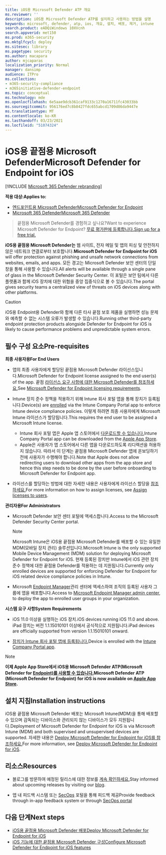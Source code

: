 ```yaml
---
title: iOS용 Microsoft Defender ATP 개요
ms.reviewer: ''
description: iOS용 Microsoft Defender ATP를 설치하고 사용하는 방법을 설명
keywords: microsoft, defender, atp, ios, 개요, 설치, 배포, 제거, intune
search.product: eADQiWindows 10XVcnh
search.appverid: met150
ms.prod: m365-security
ms.mktglfcycl: deploy
ms.sitesec: library
ms.pagetype: security
ms.author: macapara
author: mjcaparas
localization_priority: Normal
manager: dansimp
audience: ITPro
ms.collection:
- m365-security-compliance
- m365initiative-defender-endpoint
ms.topic: conceptual
ms.technology: mde
ms.openlocfilehash: 6e5aae9dcb361caf9133c1270a16711fc43033bb
ms.sourcegitcommit: 956176ed7c8b8427fdc655abcd1709d86da9447e
ms.translationtype: MT
ms.contentlocale: ko-KR
ms.lasthandoff: 03/23/2021
ms.locfileid: "51074324"
---
```

# <a name="microsoft-defender-for-endpoint-for-ios"></a><span data-ttu-id="8c415-104">iOS용 끝점용 Microsoft Defender</span><span class="sxs-lookup"><span data-stu-id="8c415-104">Microsoft Defender for Endpoint for iOS</span></span>

[!INCLUDE [Microsoft 365 Defender rebranding](../../includes/microsoft-defender.md)]

<span data-ttu-id="8c415-105">**적용 대상:**</span><span class="sxs-lookup"><span data-stu-id="8c415-105">**Applies to:**</span></span>
- [<span data-ttu-id="8c415-106">엔드포인트용 Microsoft Defender</span><span class="sxs-lookup"><span data-stu-id="8c415-106">Microsoft Defender for Endpoint</span></span>](https://go.microsoft.com/fwlink/p/?linkid=2146631)
- [<span data-ttu-id="8c415-107">Microsoft 365 Defender</span><span class="sxs-lookup"><span data-stu-id="8c415-107">Microsoft 365 Defender</span></span>](https://go.microsoft.com/fwlink/?linkid=2118804)

> <span data-ttu-id="8c415-108">끝점용 Microsoft Defender를 경험하고 싶나요?</span><span class="sxs-lookup"><span data-stu-id="8c415-108">Want to experience Microsoft Defender for Endpoint?</span></span> [<span data-ttu-id="8c415-109">무료 평가판에 등록합니다.</span><span class="sxs-lookup"><span data-stu-id="8c415-109">Sign up for a free trial.</span></span>](https://www.microsoft.com/microsoft-365/windows/microsoft-defender-atp?ocid=docs-wdatp-exposedapis-abovefoldlink)

<span data-ttu-id="8c415-110">**iOS용 끝점용 Microsoft Defender는** 웹 사이트, 전자 메일 및 앱의 피싱 및 안전하지 않은 네트워크 연결로부터 보호합니다.</span><span class="sxs-lookup"><span data-stu-id="8c415-110">**Microsoft Defender for Endpoint for iOS** will offer protection against phishing and unsafe network connections from websites, emails, and apps.</span></span> <span data-ttu-id="8c415-111">모든 경고는 Microsoft Defender 보안 센터의 단일 창을 통해 사용할 수 있습니다.</span><span class="sxs-lookup"><span data-stu-id="8c415-111">All alerts will be available through a single pane of glass in the Microsoft Defender Security Center.</span></span> <span data-ttu-id="8c415-112">이 포털은 보안 팀에서 다른 플랫폼과 함께 iOS 장치에 대한 위협을 중앙 집중식으로 볼 수 있습니다.</span><span class="sxs-lookup"><span data-stu-id="8c415-112">The portal gives security teams a centralized view of threats on iOS devices along with other platforms.</span></span>

> [!CAUTION]
> <span data-ttu-id="8c415-113">iOS용 Endpoint용 Defender와 함께 다른 타사 끝점 보호 제품을 실행하면 성능 문제와 예측할 수 없는 시스템 오류가 발생할 수 있습니다.</span><span class="sxs-lookup"><span data-stu-id="8c415-113">Running other third-party endpoint protection products alongside Defender for Endpoint for iOS is likely to cause performance problems and unpredictable system errors.</span></span>

## <a name="pre-requisites"></a><span data-ttu-id="8c415-114">필수 구성 요소</span><span class="sxs-lookup"><span data-stu-id="8c415-114">Pre-requisites</span></span>

<span data-ttu-id="8c415-115">**최종 사용자용**</span><span class="sxs-lookup"><span data-stu-id="8c415-115">**For End Users**</span></span>

- <span data-ttu-id="8c415-116">앱의 최종 사용자에게 할당된 끝점용 Microsoft Defender 라이선스입니다.</span><span class="sxs-lookup"><span data-stu-id="8c415-116">Microsoft Defender for Endpoint license assigned to the end user(s) of the app.</span></span> <span data-ttu-id="8c415-117">끝점 [라이선스 요구 사항에 대한 Microsoft Defender를 참조하세요.](https://docs.microsoft.com/microsoft-365/security/defender-endpoint/minimum-requirements#licensing-requirements)</span><span class="sxs-lookup"><span data-stu-id="8c415-117">See [Microsoft Defender for Endpoint licensing requirements](https://docs.microsoft.com/microsoft-365/security/defender-endpoint/minimum-requirements#licensing-requirements).</span></span>

- <span data-ttu-id="8c415-118">Intune 장치 [](https://docs.microsoft.com/mem/intune/user-help/enroll-your-device-in-intune-ios) 준수 정책을 적용하기 위해 Intune 회사 포털 앱을 통해 장치가 등록됩니다.</span><span class="sxs-lookup"><span data-stu-id="8c415-118">Device(s) are [enrolled](https://docs.microsoft.com/mem/intune/user-help/enroll-your-device-in-intune-ios) via the Intune Company Portal app to enforce Intune device compliance policies.</span></span> <span data-ttu-id="8c415-119">이렇게 하려면 최종 사용자에게 Microsoft Intune 라이선스가 할당됩니다.</span><span class="sxs-lookup"><span data-stu-id="8c415-119">This requires the end user to be assigned a Microsoft Intune license.</span></span>
    - <span data-ttu-id="8c415-120">Intune 회사 포털 앱은 Apple 앱 스토어에서 [다운로드할 수 있습니다.](https://apps.apple.com/us/app/intune-company-portal/id719171358)</span><span class="sxs-lookup"><span data-stu-id="8c415-120">Intune Company Portal app can be downloaded from the [Apple App Store](https://apps.apple.com/us/app/intune-company-portal/id719171358).</span></span>
    - <span data-ttu-id="8c415-121">Apple은 사용자가 앱 스토어에서 다른 앱을 다운로드하도록 리디렉션을 허용하지 않습니다. 따라서 이 단계는 끝점용 Microsoft Defender 앱에 온보딩하기 전에 사용자가 수행해야 합니다.</span><span class="sxs-lookup"><span data-stu-id="8c415-121">Note that Apple does not allow redirecting users to download other apps from the app store and hence this step needs to be done by the user before onboarding to Microsoft Defender for Endpoint app.</span></span>

- <span data-ttu-id="8c415-122">라이선스를 할당하는 방법에 대한 자세한 내용은 사용자에게 라이선스 할당을 [참조하세요.](https://docs.microsoft.com/azure/active-directory/users-groups-roles/licensing-groups-assign)</span><span class="sxs-lookup"><span data-stu-id="8c415-122">For more information on how to assign licenses, see [Assign licenses to users](https://docs.microsoft.com/azure/active-directory/users-groups-roles/licensing-groups-assign).</span></span>

<span data-ttu-id="8c415-123">**관리자용**</span><span class="sxs-lookup"><span data-stu-id="8c415-123">**For Administrators**</span></span>

- <span data-ttu-id="8c415-124">Microsoft Defender 보안 센터 포털에 액세스합니다.</span><span class="sxs-lookup"><span data-stu-id="8c415-124">Access to the Microsoft Defender Security Center portal.</span></span>

    > [!NOTE]
    > <span data-ttu-id="8c415-125">Microsoft Intune은 iOS용 끝점용 Microsoft Defender를 배포할 수 있는 유일한 MDM(모바일 장치 관리) 솔루션입니다.</span><span class="sxs-lookup"><span data-stu-id="8c415-125">Microsoft Intune is the only supported Mobile Device Management (MDM) solution for deploying Microsoft Defender for Endpoint for iOS.</span></span> <span data-ttu-id="8c415-126">현재 등록된 장치만 Intune에서 iOS 관련 장치 준수 정책에 대한 끝점용 Defender를 적용하는 데 지원됩니다.</span><span class="sxs-lookup"><span data-stu-id="8c415-126">Currently only enrolled devices are supported for enforcing Defender for Endpoint for iOS related device compliance policies in Intune.</span></span>

- <span data-ttu-id="8c415-127">Microsoft [Endpoint Manager](https://go.microsoft.com/fwlink/?linkid=2109431)관리 센터에 액세스하여 조직의 등록된 사용자 그룹에 앱을 배포합니다.</span><span class="sxs-lookup"><span data-stu-id="8c415-127">Access to [Microsoft Endpoint Manager admin center](https://go.microsoft.com/fwlink/?linkid=2109431), to deploy the app to enrolled user groups in your organization.</span></span>

<span data-ttu-id="8c415-128">**시스템 요구 사항**</span><span class="sxs-lookup"><span data-stu-id="8c415-128">**System Requirements**</span></span>

- <span data-ttu-id="8c415-129">iOS 11.0 이상을 실행하는 iOS 장치.</span><span class="sxs-lookup"><span data-stu-id="8c415-129">iOS devices running iOS 11.0 and above.</span></span> <span data-ttu-id="8c415-130">iPad 장치는 버전 1.1.15010101 이상에서 공식적으로 지원됩니다.</span><span class="sxs-lookup"><span data-stu-id="8c415-130">iPad devices are officially supported from version 1.1.15010101 onward.</span></span>

- <span data-ttu-id="8c415-131">[장치가 Intune 회사 포털 앱에 등록됩니다.](https://apps.apple.com/us/app/intune-company-portal/id719171358)</span><span class="sxs-lookup"><span data-stu-id="8c415-131">Device is enrolled with the [Intune Company Portal app](https://apps.apple.com/us/app/intune-company-portal/id719171358).</span></span>

> [!NOTE]
> <span data-ttu-id="8c415-132">**이제 Apple App Store에서 iOS용 Microsoft Defender ATP(Microsoft Defender for [Endpoint)를 사용할 수 있습니다.](https://aka.ms/mdatpiosappstore)**</span><span class="sxs-lookup"><span data-stu-id="8c415-132">**Microsoft Defender ATP (Microsoft Defender for Endpoint) for iOS is now available on [Apple App Store](https://aka.ms/mdatpiosappstore).**</span></span>

## <a name="installation-instructions"></a><span data-ttu-id="8c415-133">설치 지침</span><span class="sxs-lookup"><span data-stu-id="8c415-133">Installation instructions</span></span>

<span data-ttu-id="8c415-134">iOS용 끝점용 Microsoft Defender 배포는 Microsoft Intune(MDM)을 통해 배포할 수 있으며 감독되는 디바이스와 관리되지 않는 디바이스가 모두 지원됩니다.</span><span class="sxs-lookup"><span data-stu-id="8c415-134">Deployment of Microsoft Defender for Endpoint for iOS is via Microsoft Intune (MDM) and both supervised and unsupervised devices are supported.</span></span>
<span data-ttu-id="8c415-135">자세한 내용은 [Deploy Microsoft Defender for Endpoint for iOS를 참조하세요.](ios-install.md)</span><span class="sxs-lookup"><span data-stu-id="8c415-135">For more information, see [Deploy Microsoft Defender for Endpoint for iOS](ios-install.md).</span></span>

## <a name="resources"></a><span data-ttu-id="8c415-136">리소스</span><span class="sxs-lookup"><span data-stu-id="8c415-136">Resources</span></span>

- <span data-ttu-id="8c415-137">블로그를 방문하여 예정된 릴리스에 대한 정보를 [계속 확인하세요.](https://techcommunity.microsoft.com/t5/microsoft-defender-atp/bg-p/MicrosoftDefenderATPBlog/label-name/iOS)</span><span class="sxs-lookup"><span data-stu-id="8c415-137">Stay informed about upcoming releases by visiting our [blog](https://techcommunity.microsoft.com/t5/microsoft-defender-atp/bg-p/MicrosoftDefenderATPBlog/label-name/iOS).</span></span>

- <span data-ttu-id="8c415-138">앱 내 피드백 시스템 또는 [SecOps](https://securitycenter.microsoft.com) 포털을 통해 피드백 제공</span><span class="sxs-lookup"><span data-stu-id="8c415-138">Provide feedback through in-app feedback system or through [SecOps portal](https://securitycenter.microsoft.com)</span></span>

## <a name="next-steps"></a><span data-ttu-id="8c415-139">다음 단계</span><span class="sxs-lookup"><span data-stu-id="8c415-139">Next steps</span></span>

- [<span data-ttu-id="8c415-140">iOS용 끝점용 Microsoft Defender 배포</span><span class="sxs-lookup"><span data-stu-id="8c415-140">Deploy Microsoft Defender for Endpoint for iOS</span></span>](ios-install.md)
- [<span data-ttu-id="8c415-141">iOS 기능에 대한 끝점용 Microsoft Defender 구성</span><span class="sxs-lookup"><span data-stu-id="8c415-141">Configure Microsoft Defender for Endpoint for iOS features</span></span>](ios-configure-features.md)
